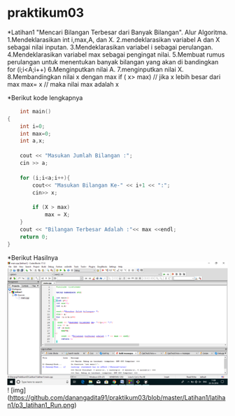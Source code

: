 # praktikum03

*Latihan1 "Mencari Bilangan Terbesar dari Banyak Bilangan".
Alur Algoritma.
1.Mendeklarasikan int i,max,A, dan X.
2.mendeklarasikan variabel A dan X sebagai nilai inputan.
3.Mendeklarasikan variabel i sebagai perulangan.
4.Mendeklarasikan variabel max sebagai pengingat nilai.
5.Membuat rumus perulangan untuk menentukan banyak bilangan yang akan di bandingkan
	for (i;i<A;i++)
6.Menginputkan nilai A.
7.menginputkan nilai X.
8.Membandingkan nilai x dengan max
	if ( x> max) // jika x lebih besar dari max
    	max= x   // maka nilai max adalah x

*Berikut kode lengkapnya

```c++
	int main()
{
    int i=0;
    int max=0;
    int a,x;

    cout << "Masukan Jumlah Bilangan :";
    cin >> a;

    for (i;i<a;i++){
        cout<< "Masukan Bilangan Ke-" << i+1 << ":";
        cin>> x;

        if (X > max)
            max = X;
    }
    cout << "Bilangan Terbesar Adalah :"<< max <<endl;
    return 0;
}
```

*Berikut Hasilnya
![img](https://raw.githubusercontent.com/danangadita91/praktikum03/master/Latihan1/latihan1/P3_Latihan1_CB.png)
! [img] (https://github.com/danangadita91/praktikum03/blob/master/Latihan1/latihan1/p3_latihan1_Run.png)
